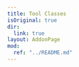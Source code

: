 ```yaml
---
title: Tool Classes
isOriginal: true
dir:
  link: true
layout: AddonPage
mod:
  ref: "../README.md"
---
```


<Catalog hideHeading/>